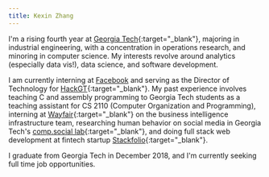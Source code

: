 ```yaml
---
title: Kexin Zhang
---
```

I'm a rising fourth year at [Georgia Tech](http://www.gatech.edu/){:target="_blank"}, majoring in industrial engineering, with a concentration in operations research, and minoring in computer science. My interests revolve around analytics (especially data vis!), data science, and software development.

I am currently interning at [Facebook](https://www.facebook.com/) and serving as the Director of Technology for [HackGT](https://hack.gt){:target="_blank"}. My past experience involves teaching C and assembly programming to Georgia Tech students as a teaching assistant for CS 2110 (Computer Organization and Programming), interning at [Wayfair](https://www.wayfair.com/){:target="_blank"} on the business intelligence infrastructure team, researching human behavior on social media in Georgia Tech's [comp.social lab](http://comp.social.gatech.edu/){:target="_blank"}, and doing full stack web development at fintech startup [Stackfolio](http://home.stackfolio.com/){:target="_blank"}. 

I graduate from Georgia Tech in December 2018, and I'm currently seeking full time job opportunities.